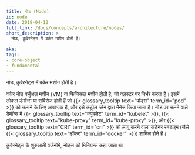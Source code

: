 ```yaml
---
title: नोड (Node)
id: node
date: 2018-04-12
full_link: /docs/concepts/architecture/nodes/
short_description: >
  नोड, कुबेरनेट्स में वर्कर मशीन होती है।

aka:
tags:
- core-object
- fundamental
---
```

 नोड, कुबेरनेट्स में वर्कर मशीन होती है।

<!--more-->

वर्कर नोड वर्चुअल मशीन (VM) या फिजिकल मशीन होती है, जो क्लस्टर पर निर्भर करता है। इसमें लोकल डेमॉन्स या सर्विसेज होती हैं जो {{< glossary_tooltip text="पॉड्स" term_id="pod" >}} को चलाने के लिए आवश्यक हैं, और इसे कंट्रोल प्लेन द्वारा मैनेज किया जाता है। नोड पर चलने वाले डेमॉन्स में {{< glossary_tooltip text="क्यूबलेट" term_id="kubelet" >}}, {{< glossary_tooltip text="kube-proxy" term_id="kube-proxy" >}}, और {{< glossary_tooltip text="CRI" term_id="cri" >}} को लागू करने वाला कंटेनर रनटाइम (जैसे {{< glossary_tooltip text="डॉकर" term_id="docker" >}}) शामिल होते हैं।

कुबेरनेट्स के शुरुआती वर्ज़नोंमें, नोड्स को मिनियन्स कहा जाता था
